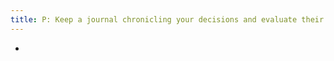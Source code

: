 ```yaml
---
title: P: Keep a journal chronicling your decisions and evaluate their outcomes based on what you were trying to achieve
---
```


- 
